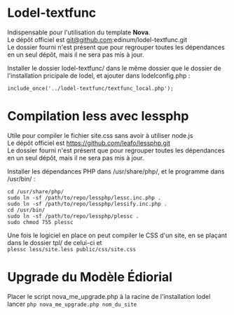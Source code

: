 # Lodel-textfunc

Indispensable pour l'utilisation du template **Nova**.  
Le dépôt officiel est git@github.com:edinum/lodel-textfunc.git  
Le dossier fourni n'est présent que pour regrouper toutes les dépendances en un seul dépôt, mais il ne sera pas mis à jour.

Installer le dossier lodel-textfunc/ dans le même dossier que le dossier de l'installation pricipale de lodel, et ajouter dans lodelconfig.php :
```
include_once('../lodel-textfunc/textfunc_local.php');
```


# Compilation less avec lessphp

Utile pour compiler le fichier site.css sans avoir à utiliser node.js  
Le dépôt officiel est https://github.com/leafo/lessphp.git  
Le dossier fourni n'est présent que pour regrouper toutes les dépendances en un seul dépôt, mais il ne sera pas mis à jour.

Installer les dépendances PHP dans /usr/share/php/, et le programme dans /usr/bin/ :
```
cd /usr/share/php/
sudo ln -sf /path/to/repo/lessphp/lessc.inc.php .
sudo ln -sf /path/to/repo/lessphp/lessify.inc.php .
cd /usr/bin/
sudo ln -sf /path/to/repo/lessphp/plessc .
sudo chmod 755 plessc
```

Une fois le logiciel en place on peut compiler le CSS d'un site, en se plaçant dans le dossier tpl/ de celui-ci et  
`plessc less/site.less public/css/site.css`


# Upgrade du Modèle Édiorial
Placer le script nova_me_upgrade.php à la racine de l'installation lodel
lancer `php nova_me_upgrade.php nom_du_site`
